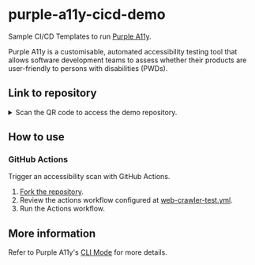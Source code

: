 # purple-a11y-cicd-demo
Sample CI/CD Templates to run [Purple A11y](https://go.gov.sg/purple-a11y-cicd).

Purple A11y is a customisable, automated accessibility testing tool that allows software development teams to assess whether their products are user-friendly to persons with disabilities (PWDs).

## Link to repository
<details>
<summary>Scan the QR code to access the demo repository.</summary>
<br>

[Link to repository](https://github.com/younglim/purple-a11y-cicd-demo)

![QR code with URL to this repository](https://github.com/younglim/purple-a11y-cicd-demo/assets/2021525/6c54a53b-412b-474b-a031-52d909226d3b)
</details>

## How to use
### GitHub Actions
Trigger an accessibility scan with GitHub Actions.

1. [Fork the repository](https://github.com/younglim/purple-a11y-cicd-demo/fork).
2. Review the actions workflow configured at [web-crawler-test.yml](.github/workflows/web-crawler-test.yml).
3. Run the Actions workflow.

## More information 
Refer to Purple A11y's [CLI Mode](https://github.com/GovTechSG/purple-a11y?tab=readme-ov-file#cli-mode) for more details.
